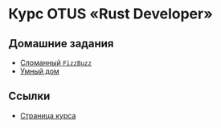 # Курс OTUS «Rust Developer»

## Домашние задания

- [Сломанный `FizzBuzz`](hw01/)
- [Умный дом](hw02/)

## Ссылки

- [Страница курса](https://otus.ru/lessons/rust-developer/)
